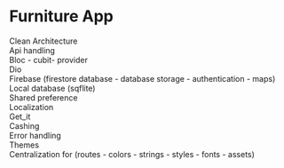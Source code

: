 # Furniture App
Clean Architecture <br />
Api handling <br />
Bloc - cubit- provider <br />
Dio<br />
Firebase (firestore database - database storage - authentication - maps)<br />
Local database (sqflite)<br />
Shared preference<br />
Localization<br />
Get_it<br />
Cashing<br />
Error handling<br />
Themes<br />
Centralization for (routes - colors - strings - styles - fonts - assets)
